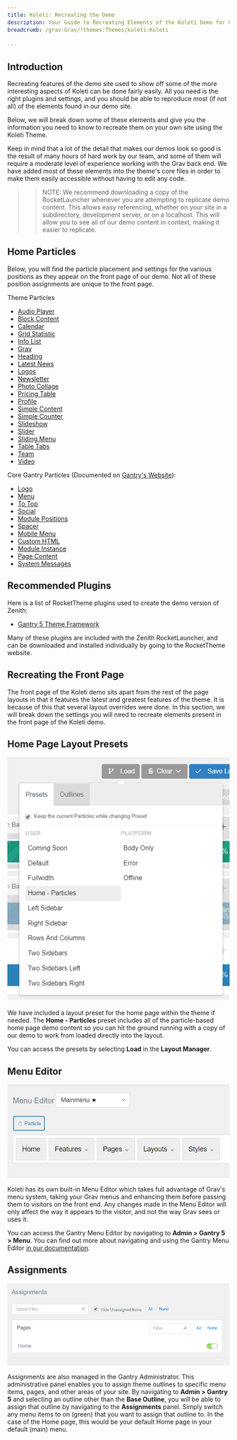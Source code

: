 ```yaml
---
title: Koleti: Recreating the Demo
description: Your Guide to Recreating Elements of the Koleti Demo for Grav
breadcrumb: /grav:Grav/!themes:Themes/koleti:Koleti

---
```


Introduction
-----

Recreating features of the demo site used to show off some of the more interesting aspects of Koleti can be done fairly easily. All you need is the right plugins and settings, and you should be able to reproduce most (if not all) of the elements found in our demo site.

Below, we will break down some of these elements and give you the information you need to know to recreate them on your own site using the Koleti Theme.

Keep in mind that a lot of the detail that makes our demos look so good is the result of many hours of hard work by our team, and some of them will require a moderate level of experience working with the Grav back end. We have added most of these elements into the theme's core files in order to make them easily accessible without having to edit any code.

>> NOTE: We recommend downloading a copy of the RocketLauncher whenever you are attempting to replicate demo content. This allows easy referencing, whether on your site in a subdirectory, development server, or on a localhost. This will allow you to see all of our demo content in context, making it easier to replicate.

Home Particles
-----

Below, you will find the particle placement and settings for the various positions as they appear on the front page of our demo. Not all of these position assignments are unique to the front page.

Theme Particles

* [Audio Player](particle_audio.md)
* [Block Content](particle_block.md)
* [Calendar](particle_calendar.md)
* [Grid Statistic](particle_grid.md)
* [Info List](particle_info.md)
* [Grav](particle_grav.md)
* [Heading](particle_heading.md)
* [Latest News](particle_latestnews.md)
* [Logos](particle_logos.md)
* [Newsletter](particle_newsletter.md)
* [Photo Collage](particle_photocollage.md)
* [Pricing Table](particle_pricing.md)
* [Profile](particle_profile.md)
* [Simple Content](particle_simple.md)
* [Simple Counter](particle_simplecounter.md)
* [Slideshow](particle_slideshow.md)
* [Slider](particle_slider.md)
* [Sliding Menu](particle_slidingmenu.md)
* [Table Tabs](particle_tabletabs.md)
* [Team](particle_team.md)
* [Video](particle_video.md)

Core Gantry Particles (Documented on [Gantry's Website](http://gantry.org)):

* [Logo](http://docs.gantry.org/gantry5/particles/logo)
* [Menu](http://docs.gantry.org/gantry5/particles/menu-control)
* [To Top](http://docs.gantry.org/gantry5/particles/to-top)
* [Social](http://docs.gantry.org/gantry5/particles/social)
* [Module Positions](http://docs.gantry.org/gantry5/particles/position)
* [Spacer](http://docs.gantry.org/gantry5/particles/spacer)
* [Mobile Menu](http://docs.gantry.org/gantry5/particles/mobile-menu)
* [Custom HTML](http://docs.gantry.org/gantry5/particles/custom-html)
* [Module Instance](http://docs.gantry.org/gantry5/particles/module-instance)
* [Page Content](http://docs.gantry.org/gantry5/particles/page-content)
* [System Messages](http://docs.gantry.org/gantry5/particles/system-messages)

Recommended Plugins
-----

Here is a list of RocketTheme plugins used to create the demo version of Zenith:

* [Gantry 5 Theme Framework](http://gantry.org/)

Many of these plugins are included with the Zenith RocketLauncher, and can be downloaded and installed individually by going to the RocketTheme website.

Recreating the Front Page
-----

The front page of the Koleti demo sits apart from the rest of the page layouts in that it features the latest and greatest features of the theme. It is because of this that several layout overrides were done. In this section, we will break down the settings you will need to recreate elements present in the front page of the Koleti demo.

Home Page Layout Presets
-----

![Layout Presets](assets/layout_presets.png)

We have included a layout preset for the home page within the theme if needed. The **Home - Particles** preset includes all of the particle-based home page demo content so you can hit the ground running with a copy of our demo to work from loaded directly into the layout.

You can access the presets by selecting **Load** in the **Layout Manager**.

Menu Editor
-----

![](assets/menu_1.png)

Koleti has its own built-in Menu Editor which takes full advantage of Grav's menu system, taking your Grav menus and enhancing them before passing them to visitors on the front end. Any changes made in the Menu Editor will only affect the way it appears to the visitor, and not the way Grav sees or uses it.

You can access the Gantry Menu Editor by navigating to **Admin > Gantry 5 > Menu**. You can find out more about navigating and using the Gantry Menu Editor [in our documentation](http://docs.gantry.org/gantry5/configure/menu-editor).

Assignments
-----

![](assets/assignments_1.png)

Assignments are also managed in the Gantry Administrator. This administrative panel enables you to assign theme outlines to specific menu items, pages, and other areas of your site. By navigating to **Admin > Gantry 5** and selecting an outline other than the **Base Outline**, you will be able to assign that outline by navigating to the **Assignments** panel. Simply switch any menu items to on (green) that you want to assign that outline to. In the case of the Home page, this would be your default Home page in your default (main) menu.
